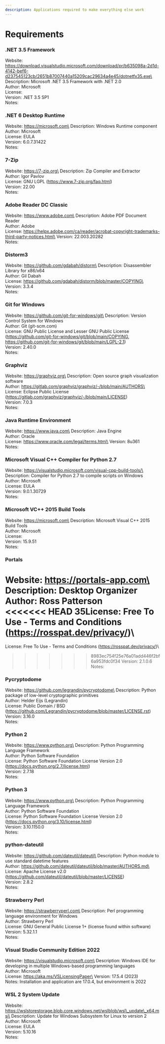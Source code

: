 ```yaml
---
description: Applications required to make everything else work
---
```


# Requirements

### .NET 3.5 Framework

Website: https://download.visualstudio.microsoft.com/download/pr/b635098a-2d1d-4142-bef6-d237545123cb/2651b87007440a15209cac29634a4e45/dotnetfx35.exe\
Description: Microsoft .NET 3.5 Framework with .NET 2.0\
Author: Microsoft\
License:\
Version: .NET 3.5 SP1\
Notes:

### .NET 6 Desktop Runtime

Website: https://microsoft.com\
Description: Windows Runtime component\
Author: Microsoft\
License: EULA\
Version: 6.0.7.31422\
Notes:

### 7-Zip

Website: https://7-zip.org\
Description: Zip Compiler and Extractor\
Author: Igor Pavlov\
License: GNU LGPL (https://www.7-zip.org/faq.html)\
Version: 22.00\
Notes:

### Adobe Reader DC Classic

Website: https://www.adobe.com\
Description: Adobe PDF Document Reader\
Author: Adobe\
License: https://helpx.adobe.com/ca/reader/acrobat-copyright-trademarks-third-party-notices.html\
Version: 22.003.20282\
Notes:

### Distorm3

Website: https://github.com/gdabah/distorm\
Description: Disassembler Library for x86/x64\
Author: Gil Dabah\
License: https://github.com/gdabah/distorm/blob/master/COPYING\
Version: 3.3.4\
Notes:

### Git for Windows

Website: https://github.com/git-for-windows/git\
Description: Version Control System for Windows\
Author: Git (git-scm.com)\
License: GNU Public License and Lesser GNU Public License (https://github.com/git-for-windows/git/blob/main/COPYING, https://github.com/git-for-windows/git/blob/main/LGPL-2.1)\
Version: 2.40.0\
Notes:

### Graphviz

Website: https://graphviz.org\
Description: Open source graph visualization software\
Author: https://gitlab.com/graphviz/graphviz/-/blob/main/AUTHORS\
License: Eclipse Public License (https://gitlab.com/graphviz/graphviz/-/blob/main/LICENSE)\
Version: 7.0.3\
Notes:

### Java Runtime Environment

Website: https://www.java.com\
Description: Java Engine\
Author: Oracle\
License: https://www.oracle.com/legal/terms.html\
Version: 8u361\
Notes:

### Microsoft Visual C++ Compiler for Python 2.7

Website: https://visualstudio.microsoft.com/visual-cpp-build-tools/\
Description: Compiler for Python 2.7 to compile scripts on Windows\
Author: Microsoft\
License: EULA\
Version: 9.0.1.30729\
Notes:

### Microsoft VC++ 2015 Build Tools

Website: https://microsoft.com\
Description: Microsoft Visual C++ 2015 Build Tools\
Author: Microsoft\
License:\
Version: 15.9.51\
Notes:

### Portals

Website: https://portals-app.com\
Description: Desktop Organizer\
Author: Ross Patterson\
<<<<<<< HEAD
35License: Free To Use - Terms and Conditions (https://rosspat.dev/privacy/)\
=======
License: Free To Use - Terms and Conditions (https://rosspat.dev/privacy/)\
>>>>>>> 8983ec754f25e76a01add446f2bf6a953fdc0f34
Version: 2.1.0.6\
Notes:

### Pycryptodome

Website: https://github.com/legrandin/pycryptodome\
Description: Python package of low-level cryptographic primitives\
Author: Helder Eijs (Legrandin)\
License: Public Domain / BSD (https://github.com/Legrandin/pycryptodome/blob/master/LICENSE.rst)\
Version: 3.16.0\
Notes:

### Python 2

Website: https://www.python.org\
Description: Python Programming Language Framework\
Author: Python Software Foundation\
License: Python Software Foundation License Version 2.0 (https://docs.python.org/2.7/license.html)\
Version: 2.7.18\
Notes:

### Python 3

Website: https://www.python.org\
Description: Python Programming Language Framework\
Author: Python Software Foundation\
License: Python Software Foundation License Version 2.0 (https://docs.python.org/3.10/license.html)\
Version: 3.10.1150.0\
Notes:

### python-dateutil

Website: https://github.com/dateutil/dateutil\
Description: Python module to use standard datetime features\
Author: https://github.com/dateutil/dateutil/blob/master/AUTHORS.md\
License: Apache License v2.0 (https://github.com/dateutil/dateutil/blob/master/LICENSE)\
Version: 2.8.2\
Notes:

### Strawberry Perl

Website: https://strawberryperl.com\
Description: Perl programming language environment for Windows\
Author: Strawberry Perl\
License: GNU General Public License 1+ (license found within software)\
Version: 5.32.1.1\
Notes:

### Visual Studio Community Edition 2022

Website: https://visualstudio.microsoft.com\
Description: Windows IDE for developing in multiple Windows-based programming languages\
Author: Microsoft\
License: https://aka.ms/VSLicensingPaper\
Version: 17.5.4 (2023)\
Notes: Installation and application are 17.0.4, but environment is 2022

### WSL 2 System Update

Website: https://wslstorestorage.blob.core.windows.net/wslblob/wsl\_update\_x64.msi\
Description: Update for Windows Subsystem for Linux to version 2\
Author: Microsoft\
License: EULA\
Version: 5.10.16\
Notes:
